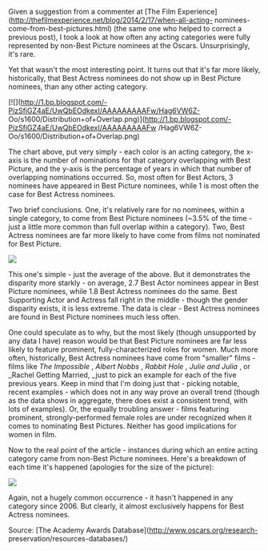 Given a suggestion from a commenter at [The Film
Experience](http://thefilmexperience.net/blog/2014/2/17/when-all-acting-
nominees-come-from-best-pictures.html) (the same one who helped to correct a
previous post), I took a look at how often any acting categories were fully
represented by non-Best Picture nominees at the Oscars. Unsurprisingly, it's
rare.  
  
Yet that wasn't the most interesting point. It turns out that it's far more
likely, historically, that Best Actress nominees do not show up in Best
Picture nominees, than any other acting category.  
  
  

[![](http://1.bp.blogspot.com/-PizSfiGZ4aE/UwQbEOdkexI/AAAAAAAAAFw/Hag6VW6Z-
Oo/s1600/Distribution+of+Overlap.png)](http://1.bp.blogspot.com/-PizSfiGZ4aE/UwQbEOdkexI/AAAAAAAAAFw
/Hag6VW6Z-Oo/s1600/Distribution+of+Overlap.png)

  
  
  
  
  
  
  
  
The chart above, put very simply - each color is an acting category, the
x-axis is the number of nominations for that category overlapping with Best
Picture, and the y-axis is the percentage of years in which that number of
overlapping nominations occurred. So, most often for Best Actors, 3 nominees
have appeared in Best Picture nominees, while 1 is most often the case for
Best Actress nominees.  
  
Two brief conclusions. One, it's relatively rare for no nominees, within a
single category, to come from Best Picture nominees (~3.5% of the time - just
a little more common than full overlap within a category). Two, Best Actress
nominees are far more likely to have come from films not nominated for Best
Picture.  
  
  

[![](http://1.bp.blogspot.com/-5L4EWNC3YJw/UwQbEIKeiiI/AAAAAAAAAF0/M1wmM6mdSeI/s1600/Average.png)](http://1.bp.blogspot.com/-5L4EWNC3YJw/UwQbEIKeiiI/AAAAAAAAAF0/M1wmM6mdSeI/s1600/Average.png)

  
  
  
  
  
  
  
  
  
  
  
This one's simple - just the average of the above. But it demonstrates the
disparity more starkly - on average, 2.7 Best Actor nominees appear in Best
Picture nominees, while 1.8 Best Actress nominees do the same. Best Supporting
Actor and Actress fall right in the middle - though the gender disparity
exists, it is less extreme. The data is clear - Best Actress nominees are
found in Best Picture nominees much less often.  
  
One could speculate as to why, but the most likely (though unsupported by any
data I have) reason would be that Best Picture nominees are far less likely to
feature prominent, fully-characterized roles for women. Much more often,
historically, Best Actress nominees have come from "smaller" films - films
like _The Impossible_ , _Albert Nobbs_ , _Rabbit Hole_ , _Julie and Julia_ ,
or _Rachel Getting Married,  _just to pick an example for each of the five
previous years. Keep in mind that I'm doing just that - picking notable,
recent examples - which does not in any way prove an overall trend (though as
the data shows in aggregate, there does exist a consistent trend, with lots of
examples). Or, the equally troubling answer - films featuring prominent,
strongly-performed female roles are under recognized when it comes to
nominating Best Pictures. Neither has good implications for women in film.  
  
Now to the real point of the article - instances during which an entire acting
category came from non-Best Picture nominees. Here's a breakdown of each time
it's happened (apologies for the size of the picture):  
  
  

![](http://1.bp.blogspot.com/-XXcUlHTUrNQ/UwQnQt5-slI/AAAAAAAAAGE/SxDM4PjCLGQ/s1600/Screen+shot+2014-02-18+at+10.38.16+PM.png)

  
  
  
  
  
  
Again, not a hugely common occurrence - it hasn't happened in any category
since 2006. But clearly, it almost exclusively happens for Best Actress
nominees.  
  
  
Source: [The Academy Awards Database](http://www.oscars.org/research-
preservation/resources-databases/)  
  

